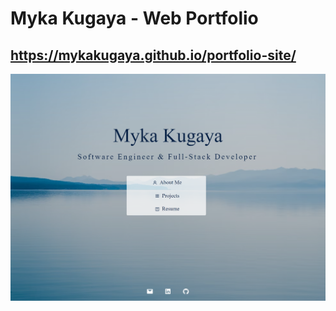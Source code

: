 # Myka Kugaya - Web Portfolio
## https://mykakugaya.github.io/portfolio-site/
![Landing Page](src/images/landingPage.PNG)